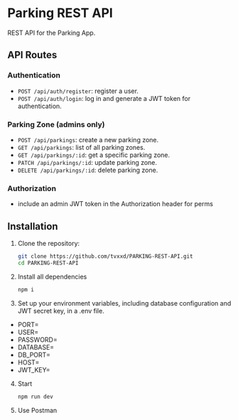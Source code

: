 # Parking REST API
REST API for the Parking App.

## API Routes

### Authentication

- `POST /api/auth/register`: register a user.
- `POST /api/auth/login`: log in and generate a JWT token for authentication.

### Parking Zone (admins only)

- `POST /api/parkings`: create a new parking zone.
- `GET /api/parkings`: list of all parking zones.
- `GET /api/parkings/:id`: get a specific parking zone.
- `PATCH /api/parkings/:id`: update parking zone.
- `DELETE /api/parkings/:id`: delete parking zone.

### Authorization

- include an admin JWT token in the Authorization header for perms

## Installation

1. Clone the repository:

   ```bash
   git clone https://github.com/tvxxd/PARKING-REST-API.git
   cd PARKING-REST-API

2. Install all dependencies
   ```bash
   npm i

3. Set up your environment variables, including database configuration and JWT secret key, in a .env file.
  - PORT=
  - USER=
  - PASSWORD=
  - DATABASE=
  - DB_PORT=
  - HOST=
  - JWT_KEY=

4. Start
    ```bash
    npm run dev

3. Use Postman
